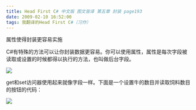 ```yaml
---
title: Head First C# 中文版 图文皆译 第五章 封装 page193
date: 2009-02-10 16:52:00
tags: 我翻译的Head First C#（习作）
---
```

属性使得封装更容易实施

C#有特殊的方法可以让你封装数据更容易。你可以使用属性，属性是每次字段被读取或设置的时候都得以执行的方法，也叫做后台字段。

![](https://p-blog.csdn.net/images/p_blog_csdn_net/cuipengfei1/EntryImages/20090210/%E6%88%AA%E5%9B%BE03.jpg)

get和set访问器使用起来就像字段一样。下面是一个设置牛的数目并读取饲料数目的按钮的代码：

![](https://p-blog.csdn.net/images/p_blog_csdn_net/cuipengfei1/EntryImages/20090210/%E6%88%AA%E5%9B%BE04.jpg)



